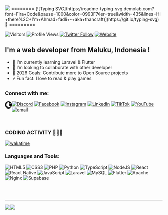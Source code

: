 
<img src="https://user-images.githubusercontent.com/80609220/234669319-ef5bd36d-4d5c-43ef-895f-ea26f637ec2a.png">
======== [![Typing SVG](https://readme-typing-svg.demolab.com?font=Fira+Code&pause=1000&color=0993F7&center=true&width=435&lines=Hi+there%2C+I'm+Ahmad+fadli+-+aka+thancraft)](https://git.io/typing-svg) 👋 =========

![Visitors](https://visitor-badge.laobi.icu/badge?page_id=thancraft&color=blue)
![Profile Views](https://komarev.com/ghpvc/?username=thancraft)
[![Twitter Follow](https://img.shields.io/twitter/follow/ahmad_fadli5?color=blue&label=follow%20%40ahmad_fadli5&logo=twitter&style=flat-square)][twitter]
[![Website](https://img.shields.io/website?color=blue&label=ahmadfadli.vercel.app&style=flat-square&up_message=Online&url=https%3A%2F%2Fahmadfadli.vercel.app)][website]


## I'm a web developer from Maluku, Indonesia !

- 🌱 I’m currently learning Laravel & Flutter
- 👯 I’m looking to collaborate with other developer
- 🥅 2026 Goals: Contribute more to Open Source projects
- ⚡ Fun fact: I love to read & play games

### Connect with me:

[<img align="left" alt="https://ahmadfadli.vercel.app/" width="22px" src="https://raw.githubusercontent.com/iconic/open-iconic/master/svg/globe.svg" />][website]
[![Discord](https://img.shields.io/badge/Discord-%237289DA.svg?logo=discord&logoColor=white)](https://discord.gg/thancraft5) 
[![Facebook](https://img.shields.io/badge/Facebook-%231877F2.svg?logo=Facebook&logoColor=white)](https://facebook.com/ahmad.fadli.230507) 
[![Instagram](https://img.shields.io/badge/Instagram-%23E4405F.svg?logo=Instagram&logoColor=white)](https://instagram.com/id_ahmadfadli5) 
[![LinkedIn](https://img.shields.io/badge/LinkedIn-%230077B5.svg?logo=linkedin&logoColor=white)](https://linkedin.com/in/ahmad-fadli5) 
[![TikTok](https://img.shields.io/badge/TikTok-%23000000.svg?logo=TikTok&logoColor=white)](https://tiktok.com/@ahmfadli04)
[![YouTube](https://img.shields.io/badge/YouTube-%23FF0000.svg?logo=YouTube&logoColor=white)](https://www.youtube.com/@ahmadfadli5) 
[![email](https://img.shields.io/badge/Email-D14836?logo=gmail&logoColor=white)](mailto:thancraft313@gmail.com) 

<br />

### CODING ACTIVITY 👨🏻‍💻
  [![wakatime](https://wakatime.com/badge/user/19780356-e4fa-4677-9a7e-e830a2d98a65.svg)](https://wakatime.com/@19780356-e4fa-4677-9a7e-e830a2d98a65)

### Languages and Tools:

![HTML5](https://img.shields.io/badge/html5-%23E34F26.svg?style=for-the-badge&logo=html5&logoColor=white) 
![CSS3](https://img.shields.io/badge/css3-%231572B6.svg?style=for-the-badge&logo=css3&logoColor=white) 
![PHP](https://img.shields.io/badge/php-%23777BB4.svg?style=for-the-badge&logo=php&logoColor=white) 
![Python](https://img.shields.io/badge/python-3670A0?style=for-the-badge&logo=python&logoColor=ffdd54) 
![TypeScript](https://img.shields.io/badge/typescript-%23007ACC.svg?style=for-the-badge&logo=typescript&logoColor=white) 
![NodeJS](https://img.shields.io/badge/node.js-6DA55F?style=for-the-badge&logo=node.js&logoColor=white) 
![React](https://img.shields.io/badge/react-%2320232a.svg?style=for-the-badge&logo=react&logoColor=%2361DAFB) 
![React Native](https://img.shields.io/badge/react_native-%2320232a.svg?style=for-the-badge&logo=react&logoColor=%2361DAFB) 
![JavaScript](https://img.shields.io/badge/javascript-%23323330.svg?style=for-the-badge&logo=javascript&logoColor=%23F7DF1E) 
![Laravel](https://img.shields.io/badge/laravel-%23FF2D20.svg?style=for-the-badge&logo=laravel&logoColor=white) 
![MySQL](https://img.shields.io/badge/mysql-4479A1.svg?style=for-the-badge&logo=mysql&logoColor=white) 
![Flutter](https://img.shields.io/badge/Flutter-%2302569B.svg?style=for-the-badge&logo=Flutter&logoColor=white) 
![Apache](https://img.shields.io/badge/apache-%23D42029.svg?style=for-the-badge&logo=apache&logoColor=white) 
![Nginx](https://img.shields.io/badge/nginx-%23009639.svg?style=for-the-badge&logo=nginx&logoColor=white) 
![Supabase](https://img.shields.io/badge/Supabase-3ECF8E?style=for-the-badge&logo=supabase&logoColor=white)

<br /> <br/>

---

<div>
  <img height="170" align="left" src="https://github-readme-stats.vercel.app/api?username=thancraft&count_private=true&include_all_commits=true" />
  <img src="https://github-readme-stats.vercel.app/api/top-langs/?username=thancraft&layout=compact" />
</div>

[website]: https://ahmadfadli.vercel.app/
[twitter]: https://twitter.com/ahmad_fadli5/
[instagram]: https://instagram.com/id_ahmadfadli5/
[linkedin]: https://www.linkedin.com/in/ahmad-fadli5/
